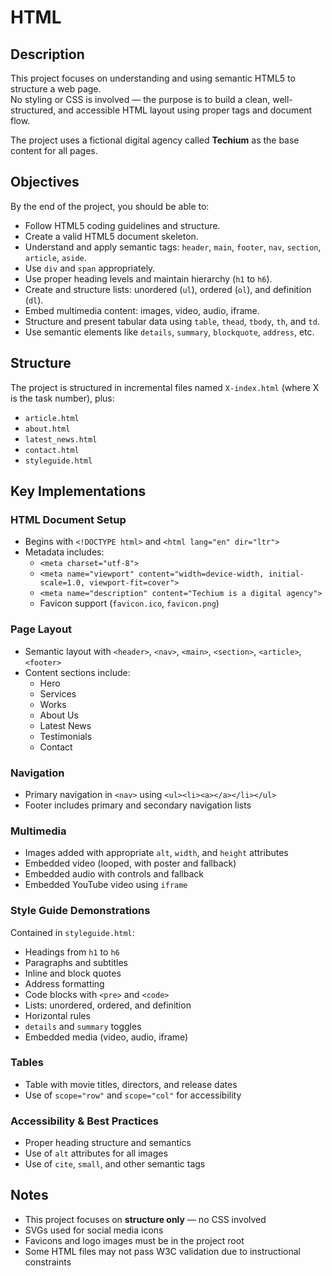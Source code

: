 # HTML 

## Description
This project focuses on understanding and using semantic HTML5 to structure a web page.  
No styling or CSS is involved — the purpose is to build a clean, well-structured, and accessible HTML layout using proper tags and document flow.

The project uses a fictional digital agency called **Techium** as the base content for all pages.

## Objectives
By the end of the project, you should be able to:

- Follow HTML5 coding guidelines and structure.
- Create a valid HTML5 document skeleton.
- Understand and apply semantic tags: `header`, `main`, `footer`, `nav`, `section`, `article`, `aside`.
- Use `div` and `span` appropriately.
- Use proper heading levels and maintain hierarchy (`h1` to `h6`).
- Create and structure lists: unordered (`ul`), ordered (`ol`), and definition (`dl`).
- Embed multimedia content: images, video, audio, iframe.
- Structure and present tabular data using `table`, `thead`, `tbody`, `th`, and `td`.
- Use semantic elements like `details`, `summary`, `blockquote`, `address`, etc.

## Structure
The project is structured in incremental files named `X-index.html` (where X is the task number), plus:

- `article.html`
- `about.html`
- `latest_news.html`
- `contact.html`
- `styleguide.html`

## Key Implementations

### HTML Document Setup
- Begins with `<!DOCTYPE html>` and `<html lang="en" dir="ltr">`
- Metadata includes:
  - `<meta charset="utf-8">`
  - `<meta name="viewport" content="width=device-width, initial-scale=1.0, viewport-fit=cover">`
  - `<meta name="description" content="Techium is a digital agency">`
  - Favicon support (`favicon.ico`, `favicon.png`)

### Page Layout
- Semantic layout with `<header>`, `<nav>`, `<main>`, `<section>`, `<article>`, `<footer>`
- Content sections include:
  - Hero
  - Services
  - Works
  - About Us
  - Latest News
  - Testimonials
  - Contact

### Navigation
- Primary navigation in `<nav>` using `<ul><li><a></a></li></ul>`
- Footer includes primary and secondary navigation lists

### Multimedia
- Images added with appropriate `alt`, `width`, and `height` attributes
- Embedded video (looped, with poster and fallback)
- Embedded audio with controls and fallback
- Embedded YouTube video using `iframe`

### Style Guide Demonstrations
Contained in `styleguide.html`:
- Headings from `h1` to `h6`
- Paragraphs and subtitles
- Inline and block quotes
- Address formatting
- Code blocks with `<pre>` and `<code>`
- Lists: unordered, ordered, and definition
- Horizontal rules
- `details` and `summary` toggles
- Embedded media (video, audio, iframe)

### Tables
- Table with movie titles, directors, and release dates
- Use of `scope="row"` and `scope="col"` for accessibility

### Accessibility & Best Practices
- Proper heading structure and semantics
- Use of `alt` attributes for all images
- Use of `cite`, `small`, and other semantic tags

## Notes
- This project focuses on **structure only** — no CSS involved
- SVGs used for social media icons
- Favicons and logo images must be in the project root
- Some HTML files may not pass W3C validation due to instructional constraints

